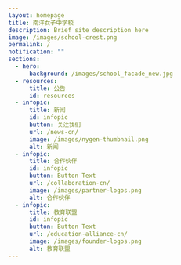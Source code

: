 ```yaml
---
layout: homepage
title: 南洋女子中学校
description: Brief site description here
image: /images/school-crest.png
permalink: /
notification: ""
sections:
  - hero:
      background: /images/school_facade_new.jpg
  - resources:
      title: 公告
      id: resources
  - infopic:
      title: 新闻
      id: infopic
      button: 关注我们
      url: /news-cn/
      image: /images/nygen-thumbnail.png
      alt: 新闻
  - infopic:
      title: 合作伙伴
      id: infopic
      button: Button Text
      url: /collaboration-cn/
      image: /images/partner-logos.png
      alt: 合作伙伴
  - infopic:
      title: 教育联盟
      id: infopic
      button: Button Text
      url: /education-alliance-cn/
      image: /images/founder-logos.png
      alt: 教育联盟
---
```


